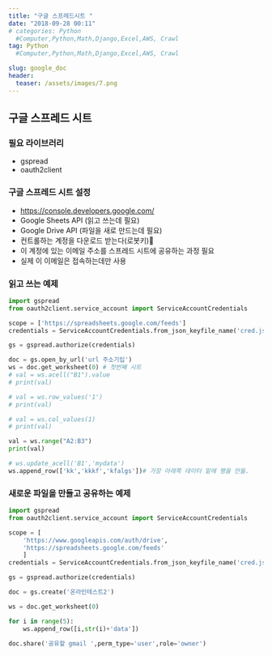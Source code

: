 ```yaml
---
title: "구글 스프레드시트 "
date: "2018-09-28 00:11"
# categories: Python
  #Computer,Python,Math,Django,Excel,AWS, Crawl
tag: Python
  #Computer,Python,Math,Django,Excel,AWS, Crawl

slug: google_doc
header:
  teaser: /assets/images/7.png
---
```


## 구글 스프레드 시트 

### 필요 라이브러리
- gspread
- oauth2client

### 구글 스프레드 시트 설정
- https://console.developers.google.com/
- Google Sheets API (읽고 쓰는데 필요)
- Google Drive API (파일을 새로 만드는데 필요)
- 컨트롤하는 계정을 다운로드 받는다(로봇키)
- 이 계정에 있는 이메일 주소를 스프레드 시트에 공유하는 과정 필요
- 실제 이 이메일은 접속하는데만 사용

### 읽고 쓰는 예제
``` python
import gspread
from oauth2client.service_account import ServiceAccountCredentials

scope = ['https://spreadsheets.google.com/feeds']
credentials = ServiceAccountCredentials.from_json_keyfile_name('cred.json',scope)

gs = gspread.authorize(credentials)

doc = gs.open_by_url('url 주소기입')
ws = doc.get_worksheet(0) # 첫번째 시트
# val = ws.acell("B1").value
# print(val)

# val = ws.row_values('1')
# print(val)

# val = ws.col_values(1)
# print(val)

val = ws.range("A2:B3")
print(val)

# ws.update_acell('B1','mydata')
ws.append_row(['kk','kkkf','kfalgs'])# 가장 아래쪽 데이터 밑에 행을 만듦.
```

### 새로운 파일을 만들고 공유하는 예제
``` python
import gspread
from oauth2client.service_account import ServiceAccountCredentials

scope = [
    'https://www.googleapis.com/auth/drive',
    'https://spreadsheets.google.com/feeds'
    ]
credentials = ServiceAccountCredentials.from_json_keyfile_name('cred.json',scope)

gs = gspread.authorize(credentials)

doc = gs.create('온라인테스트2')

ws = doc.get_worksheet(0)

for i in range(5):
    ws.append_row([i,str(i)+'data'])

doc.share('공유할 gmail ',perm_type='user',role='owner')
```